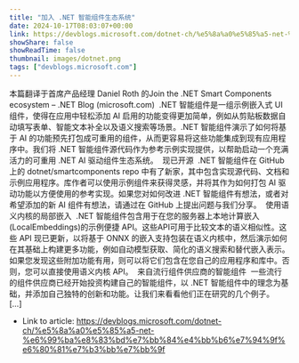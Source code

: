 ```yaml
---
title: "加入 .NET 智能组件生态系统"
date: 2024-10-17T08:03:07+00:00
link: https://devblogs.microsoft.com/dotnet-ch/%e5%8a%a0%e5%85%a5-net-%e6%99%ba%e8%83%bd%e7%bb%84%e4%bb%b6%e7%94%9f%e6%80%81%e7%b3%bb%e7%bb%9f
showShare: false
showReadTime: false
thumbnail: images/dotnet.png
tags: ["devblogs.microsoft.com"]
---
```

本篇翻译于首席产品经理 Daniel Roth 的Join the .NET Smart Components ecosystem – .NET Blog (microsoft.com)  .NET 智能组件是一组示例嵌入式 UI 组件，使得在应用中轻松添加 AI 启用的功能变得更加简单，例如从剪贴板数据自动填写表单、智能文本补全以及语义搜索等场景。.NET 智能组件演示了如何将基于 AI 的功能预先打包成可重用的组件，从而更容易将这些功能集成到现有应用程序中。我们将 .NET 智能组件源代码作为参考示例实现提供，以帮助启动一个充满活力的可重用 .NET AI 驱动组件生态系统。  现已开源  .NET 智能组件在 GitHub 上的 dotnet/smartcomponents repo 中有了新家，其中包含实现源代码、文档和示例应用程序。库作者可以使用示例组件来获得灵感，并将其作为如何打包 AI 驱动功能以方便使用的参考实现。如果您对如何改进 .NET 智能组件有想法，或者对希望添加的新 AI 组件有想法，请通过在 GitHub 上提出问题与我们分享。  使用语义内核的局部嵌入  .NET 智能组件包含用于在您的服务器上本地计算嵌入 (LocalEmbeddings)的示例便捷 API。这些API可用于比较文本的语义相似性。这些 API 现已更新，以将基于 ONNX 的嵌入支持包装在语义内核中，然后演示如何在其基础上构建更多功能，例如自动模型获取、简化的语义搜索和替代嵌入表示。如果您发现这些附加功能有用，则可以将它们包含在您自己的应用程序和库中。否则，您可以直接使用语义内核 API。  来自流行组件供应商的智能组件  一些流行的组件供应商已经开始投资构建自己的智能组件，以 .NET 智能组件中的理念为基础，并添加自己独特的创新和功能。让我们来看看他们正在研究的几个例子。  […]

- Link to article: https://devblogs.microsoft.com/dotnet-ch/%e5%8a%a0%e5%85%a5-net-%e6%99%ba%e8%83%bd%e7%bb%84%e4%bb%b6%e7%94%9f%e6%80%81%e7%b3%bb%e7%bb%9f